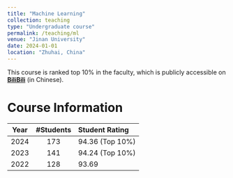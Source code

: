 ```yaml
---
title: "Machine Learning"
collection: teaching
type: "Undergraduate course"
permalink: /teaching/ml
venue: "Jinan University"
date: 2024-01-01
location: "Zhuhai, China"
---
```


This course is ranked top 10% in the faculty, which is publicly accessible on [**BiliBili**](https://www.bilibili.com/video/BV13ppuebEJG/) (in Chinese).

Course Information
======

| Year     | #Students  | Student Rating  |
|:--------:|:----------:|:----------------|
| 2024     | 173        | 94.36 (Top 10%) |
| 2023     | 141        | 94.24 (Top 10%) |
| 2022     | 128        | 93.69           |
